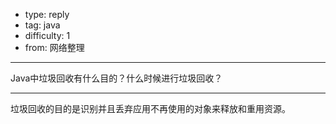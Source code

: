 - type: reply
- tag: java
- difficulty:  1
- from: 网络整理

--------

Java中垃圾回收有什么目的？什么时候进行垃圾回收？

---------

垃圾回收的目的是识别并且丢弃应用不再使用的对象来释放和重用资源。


